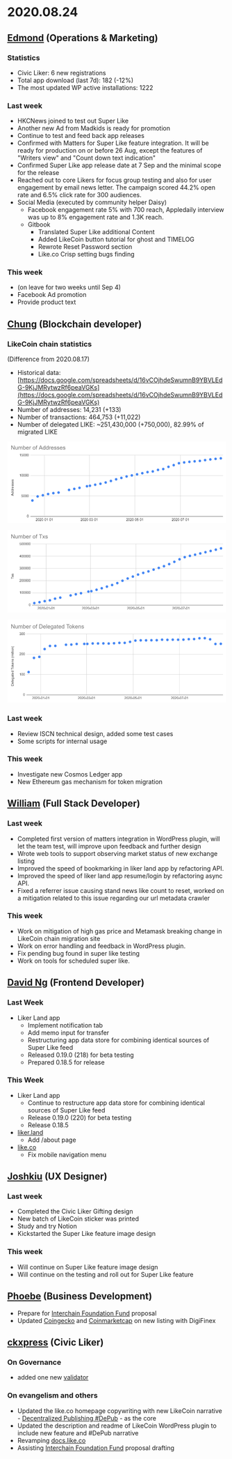 # 2020.08.24

## ​[Edmond](https://like.co/edmondyu) \(Operations & Marketing\)

### **Statistics** <a id="statistics"></a>

* Civic Liker: 6 new registrations
* Total app download \(last 7d\): 182 \(-12%\) 
* The most updated WP active installations: 1222

### **Last week**

* HKCNews joined to test out Super Like
* Another new Ad from Madkids is ready for promotion
* Continue to test and feed back app releases
* Confirmed with Matters for Super Like feature integration.  It will be ready for production on or before 26 Aug, except the features of "Writers view" and "Count down text indication"
* Confirmed Super Like app release date at 7 Sep and the minimal scope for the release
* Reached out to core Likers for focus group testing and also for user engagement by email news letter.  The campaign scored 44.2% open rate and 6.5% click rate for 300 audiences.
* Social Media \(executed by community helper Daisy\)
  * Facebook engagement rate 5% with 700 reach, Appledaily interview was up to 8% engagement rate and 1.3K reach.
  * Gitbook
    * Translated Super Like additional Content
    * Added LikeCoin button tutorial for ghost and TIMELOG
    * Rewrote Reset Password section
    * Like.co Crisp setting bugs finding

### **This week**

* \(on leave for two weeks until Sep 4\)
* Facebook Ad promotion
* Provide product text 

## [Chung](https://like.co/chungwu) \(Blockchain developer\) <a id="chung-blockchain-developer"></a>

### LikeCoin chain statistics <a id="likecoin-chain-statistics"></a>

\(Difference from 2020.08.17\)

* Historical data: [https://docs.google.com/spreadsheets/d/16vCOjhdeSwumnB9YBVLEdG-9KjJMRytwzRf6peaVGKs](https://docs.google.com/spreadsheets/d/16vCOjhdeSwumnB9YBVLEdG-9KjJMRytwzRf6peaVGKs)​
* Number of addresses: 14,231 \(+133\)
* Number of transactions: 464,753 \(+11,022\)
* Number of delegated LIKE: ~251,430,000 \(+750,000\), 82.99% of migrated LIKE

![](../.gitbook/assets/image%20%28101%29.png)

![](../.gitbook/assets/image%20%28100%29.png)

![](../.gitbook/assets/image%20%28102%29.png)

### Last week <a id="last-week"></a>

* Review ISCN technical design, added some test cases
* Some scripts for internal usage

### This week <a id="this-week"></a>

* Investigate new Cosmos Ledger app
* New Ethereum gas mechanism for token migration

## ​[William](https://like.co/williamchong) \(Full Stack Developer\) <a id="william-full-stack-developer"></a>

### Last week <a id="last-week-1"></a>

* Completed first version of matters integration in WordPress plugin, will let the team test, will improve upon feedback and further design
* Wrote web tools to support observing market status of new exchange listing
* Improved the speed of bookmarking in liker land app by refactoring API.
* Improved the speed of liker land app resume/login by refactoring async API.
* Fixed a referrer issue causing stand news like count to reset, worked on a mitigation related to this issue regarding our url metadata crawler

### This week <a id="this-week-1"></a>

* Work on mitigation of high gas price and Metamask breaking change in LikeCoin chain migration site
* Work on error handling and feedback in WordPress plugin.
* Fix pending bug found in super like testing
* Work on tools for scheduled super like.

## ​[David Ng](https://github.com/nwingt) \(Frontend Developer\) <a id="david-ng-frontend-developer"></a>

### Last Week <a id="last-week-2"></a>

* Liker Land app
  * Implement notification tab
  * Add memo input for transfer
  * Restructuring app data store for combining identical sources of Super Like feed
  * Released 0.19.0 \(218\) for beta testing
  * Prepared 0.18.5 for release

### **This Week** <a id="this-week-2"></a>

* Liker Land app
  * Continue to restructure app data store for combining identical sources of Super Like feed
  * Release 0.19.0 \(220\) for beta testing
  * Release 0.18.5
* [liker.land](https://liker.land)
  * Add /about page
* [like.co](https://like.co)
  * Fix mobile navigation menu

## ​[Joshkiu](https://like.co/joshkiu) \(UX Designer\) <a id="joshkiu-ux-designer"></a>

### Last week <a id="last-week-4"></a>

* Completed the Civic Liker Gifting design
* New batch of LikeCoin sticker was printed
* Study and try Notion
* Kickstarted the Super Like feature image design

### This week <a id="this-week-4"></a>

* Will continue on Super Like feature image design
* Will continue on the testing and roll out for Super Like feature

## [Phoebe](https://like.co/phoebe_fb) \(Business Development\) <a id="fbf6"></a>

* Prepare for [Interchain Foundation Fund](https://interchain.io/funding/) proposal 
* Updated [Coingecko](https://www.coingecko.com/en/coins/likecoin) and [Coinmarketcap](https://coinmarketcap.com/currencies/likecoin/) on new listing with DigiFinex

## ​[ckxpress](https://like.co/ckxpress) \(Civic Liker\) <a id="fbf6-1"></a>

### **On Governance**

* added one new [validator](https://likecoin.bigdipper.live/validators)

### **On evangelism and others**

* Updated the like.co homepage copywriting with new LikeCoin narrative - [Decentralized Publishing \#DePub](https://docs.google.com/presentation/d/13jaTDVEbBF89YaGcw6nPZsv4rJuXUST4fgoALFoepDc/edit?usp=sharing) - as the core
* Updated the description and readme of LikeCoin WordPress plugin to include new feature and \#DePub narrative
* Revamping [docs.like.co](https://docs.like.co)
* Assisting [Interchain Foundation Fund](https://interchain.io/funding/) proposal drafting

